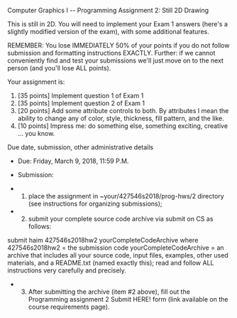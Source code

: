 Computer Graphics I -- Programming Assignment 2: Still 2D Drawing

This is still in 2D. You will need to implement your Exam 1 answers (here's a slightly modified version of the exam), with some additional features.

REMEMBER: You lose IMMEDIATELY 50% of your points if you do not follow submission and formatting instructions EXACTLY. Further: if we cannot conveniently find and test your submissions we'll just move on to the next person (and you'll lose ALL points).

Your assignment is:

1.  [35 points] Implement question 1 of Exam 1
2.  [35 points] Implement question 2 of Exam 1
3.  [20 points] Add some attribute controls to both. By attributes I mean the ability to change any of color, style, thickness, fill pattern, and the like.
4.  [10 points] Impress me: do something else, something exciting, creative ... you know.

Due date, submission, other administrative details

*   Due: Friday, March 9, 2018, 11:59 P.M.

*   Submission:

*   1. place the assignment in ~your/427546s2018/prog-hws/2 directory (see instructions for organizing submissions);

*   2. submit your complete source code archive via submit on CS as follows:

submit haim 427546s2018hw2 yourCompleteCodeArchive
where 427546s2018hw2 = the submission code
yourCompleteCodeArchive = an archive that includes all your source code, input files, examples, other used materials, and a README.txt (named exactly this); read and follow ALL instructions very carefully and precisely.

*  3. After submitting the archive (item #2 above), fill out the Programming assignment 2 Submit HERE! form (link available on the course requirements page).
